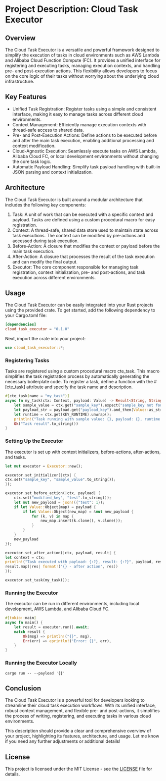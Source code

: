 # Project Description: Cloud Task Executor

## Overview
The Cloud Task Executor is a versatile and powerful framework designed to simplify the execution of tasks in cloud environments such as AWS Lambda and Alibaba Cloud Function Compute (FC). It provides a unified interface for registering and executing tasks, managing execution contexts, and handling pre- and post-execution actions. This flexibility allows developers to focus on the core logic of their tasks without worrying about the underlying cloud infrastructure.

## Key Features

- Unified Task Registration: Register tasks using a simple and consistent interface, making it easy to manage tasks across different cloud environments.
- Context Management: Efficiently manage execution contexts with thread-safe access to shared data.
- Pre- and Post-Execution Actions: Define actions to be executed before and after the main task execution, enabling additional processing and context modification.
- Cloud-Agnostic Execution: Seamlessly execute tasks on AWS Lambda, Alibaba Cloud FC, or local development environments without changing the core task logic.
- Automatic Payload Handling: Simplify task payload handling with built-in JSON parsing and context initialization.

## Architecture
The Cloud Task Executor is built around a modular architecture that includes the following key components:

1. Task: A unit of work that can be executed with a specific context and payload. Tasks are defined using a custom procedural macro for easy registration.
2. Context: A thread-safe, shared data store used to maintain state across task executions. The context can be modified by pre-actions and accessed during task execution.
3.	Before-Action: A closure that modifies the context or payload before the main task execution.
4.	After-Action: A closure that processes the result of the task execution and can modify the final output.
5.	Executor: The core component responsible for managing task registration, context initialization, pre- and post-actions, and task execution across different environments.

## Usage
The Cloud Task Executor can be easily integrated into your Rust projects using the provided crate. To get started, add the following dependency to your Cargo.toml file:

```toml
[dependencies]
cloud_task_executor = "0.1.0"
```

Next, import the crate into your project:
```rust
use cloud_task_executor::*;
```

### Registering Tasks

Tasks are registered using a custom procedural macro cte_task. This macro simplifies the task registration process by automatically generating the necessary boilerplate code. To register a task, define a function with the #[cte_task] attribute and specify the task name and description.

```rust
#[cte_task(name = "my_task")]
async fn my_task(ctx: Context, payload: Value) -> Result<String, String> {
    let sample_value = ctx.get("sample_key").expect("sample_key not found");
    let payload_str = payload.get("payload_key").and_then(Value::as_str).unwrap_or("default_value");
    let runtime = ctx.get(KEY_RUNTIME).unwrap();
    println!("Task running with sample value: {}, payload: {}, runtime {}", sample_value, payload_str, runtime);
    Ok("Task result".to_string())
}
```
### Setting Up the Executor
The executor is set up with context initializers, before-actions, after-actions, and tasks.
```rust
let mut executor = Executor::new();

executor.set_initializer(|ctx| {
ctx.set("sample_key", "sample_value".to_string());
});

executor.set_before_action(|ctx, payload| {
    ctx.set("modified_key", "test".to_string());
    let mut new_payload = json!({"test": 1});
    if let Value::Object(map) = payload {
        if let Value::Object(new_map) = &mut new_payload {
            for (k, v) in map {
                new_map.insert(k.clone(), v.clone());
            }
        }
    }
    new_payload
});

executor.set_after_action(|ctx, payload, result| {
let context = ctx;
println!("Task executed with payload: {:?}, result: {:?}", payload, result);
result.map(|res| format!("{} - after action", res))
});

executor.set_task(my_task());
```
### Running the Executor
The executor can be run in different environments, including local development, AWS Lambda, and Alibaba Cloud FC.
```rust
#[tokio::main]
async fn main() {
    let result = executor.run().await;
    match result {
        Ok(msg) => println!("{}", msg),
        Err(err) => eprintln!("Error: {}", err),
    }
}
```
### Running the Executor Locally
```shell
cargo run -- --payload '{}'
```

## Conclusion

The Cloud Task Executor is a powerful tool for developers looking to streamline their cloud task execution workflows. With its unified interface, robust context management, and flexible pre- and post-actions, it simplifies the process of writing, registering, and executing tasks in various cloud environments.

This description should provide a clear and comprehensive overview of your project, highlighting its features, architecture, and usage. Let me know if you need any further adjustments or additional details!

## License
This project is licensed under the MIT License - see the [LICENSE](LICENSE.txt) file for details.
```